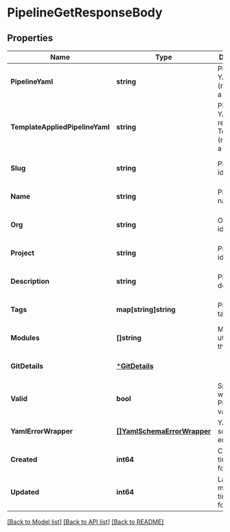# PipelineGetResponseBody

## Properties
Name | Type | Description | Notes
------------ | ------------- | ------------- | -------------
**PipelineYaml** | **string** | Pipeline YAML (returned as a String). | [optional] [default to null]
**TemplateAppliedPipelineYaml** | **string** | Pipeline YAML after resolving Templates (returned as a String). | [optional] [default to null]
**Slug** | **string** | Pipeline identifier | [optional] [default to null]
**Name** | **string** | Pipeline name | [optional] [default to null]
**Org** | **string** | Organization identifier | [optional] [default to null]
**Project** | **string** | Project identifier | [optional] [default to null]
**Description** | **string** | Pipeline description | [optional] [default to null]
**Tags** | **map[string]string** | Pipeline tags | [optional] [default to null]
**Modules** | **[]string** | Modules utilised in the Pipeline. | [optional] [default to null]
**GitDetails** | [***GitDetails**](GitDetails.md) |  | [optional] [default to null]
**Valid** | **bool** | Specifies whether Pipeline is a valid or not. | [optional] [default to null]
**YamlErrorWrapper** | [**[]YamlSchemaErrorWrapper**](YAMLSchemaErrorWrapper.md) | YAML schema errors. | [optional] [default to null]
**Created** | **int64** | Creation timestamp for Pipeline. | [optional] [default to null]
**Updated** | **int64** | Last modification timestamp for Pipeline. | [optional] [default to null]

[[Back to Model list]](../README.md#documentation-for-models) [[Back to API list]](../README.md#documentation-for-api-endpoints) [[Back to README]](../README.md)

